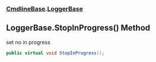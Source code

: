### [CmdlineBase](CmdlineBase.md 'CmdlineBase').[LoggerBase](LoggerBase.md 'CmdlineBase.LoggerBase')

## LoggerBase.StopInProgress() Method

set no in progress

```csharp
public virtual void StopInProgress();
```